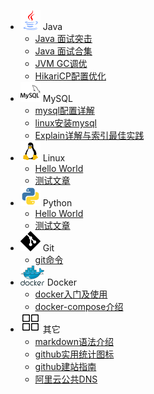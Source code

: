 - ![Java](assets/img/sidebar-java.svg) Java
  - [Java 面试突击](java/java-interview-highlights.md)
  - [Java 面试合集](java/java-interview-collection.md)
  - [JVM GC调优](java/jvm-gc.md)
  - [HikariCP配置优化](java/hikaricp-configuration.md)
- ![Mysql](assets/img/sidebar-mysql.svg) MySQL
  - [mysql配置详解](mysql/mysql-cnf-explain.md)
  - [linux安装mysql](mysql/mysql-installation.md)
  - [Explain详解与索引最佳实践](mysql/mysql-explain.md)
- ![Linux](assets/img/sidebar-linux.svg) Linux
  - [Hello World](linux/helloworld.md)
  - [测试文章](linux/next.md)
- ![Python](assets/img/sidebar-python.svg) Python
  - [Hello World](python/helloworld.md)
  - [测试文章](python/next.md)
- ![Git](assets/img/sidebar-git.svg) Git
  - [git命令](git/git-command.md)
- ![Docker](assets/img/sidebar-docker.svg) Docker
  - [docker入门及使用](docker/docker.md)
  - [docker-compose介绍](docker/docker-compose.md)
- ![其它](assets/img/sidebar-others.svg) 其它
  - [markdown语法介绍](others/markdown.md)
  - [github实用统计图标](others/github-stats.md)
  - [github建站指南](others/github-pages.md)
  - [阿里云公共DNS](others/alidns.md)
